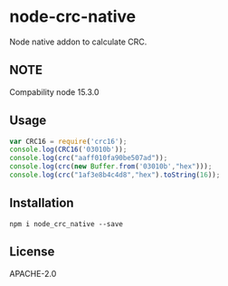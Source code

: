 #  node-crc-native

Node native addon to calculate CRC.

## NOTE
Compability node 15.3.0

## Usage

```javascript
var CRC16 = require('crc16');
console.log(CRC16('03010b'));
console.log(crc("aaff010fa90be507ad"));
console.log(crc(new Buffer.from('03010b',"hex")));
console.log(crc("1af3e8b4c4d8","hex").toString(16));
```

## Installation

```
npm i node_crc_native --save
```

## License
APACHE-2.0
